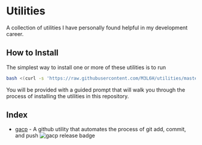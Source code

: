 # Utilities

A collection of utilities I have personally found helpful in my development
career.

## How to Install

The simplest way to install one or more of these utilities is to run

```sh
bash <(curl -s 'https://raw.githubusercontent.com/M3L6H/utilities/master/download.sh')
```

You will be provided with a guided prompt that will walk you through the
process of installing the utilities in this repository.

## Index

- [gacp](https://github.com/M3L6H/utilities/tree/gacp) - A github utility that automates the process of git add, commit, and push ![gacp release badge](https://github.com/m3l6h/utilities/actions/workflows/release.yml/badge.svg?branch=gacp)
